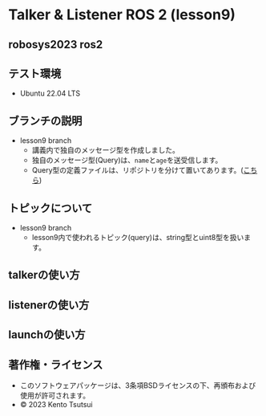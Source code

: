 # Talker & Listener ROS 2 (lesson9)

## robosys2023 ros2

## テスト環境
  * Ubuntu 22.04 LTS

## ブランチの説明
  * lesson9 branch
    * 講義内で独自のメッセージ型を作成しました。
    * 独自のメッセージ型(Query)は、`name`と`age`を送受信します。
    * Query型の定義ファイルは、リポジトリを分けて置いてあります。([こちら](https://github.com/kentotutui/person_msgs))

## トピックについて
  * lesson9 branch
    * lesson9内で使われるトピック(query)は、string型とuint8型を扱います。

## talkerの使い方

## listenerの使い方

## launchの使い方

## 著作権・ライセンス
  * このソフトウェアパッケージは、3条項BSDライセンスの下、再頒布および使用が許可されます。
  * © 2023 Kento Tsutsui